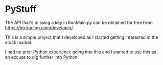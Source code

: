 # PyStuff

The API that's missing a key in RunMain.py can be obtained for free from https://iextrading.com/developer/.

This is a simple project that I developed as I started getting interested in the stock market.

I had no prior Python experience going into this and I wanted to use this as an excuse to dig 
further into Python.




